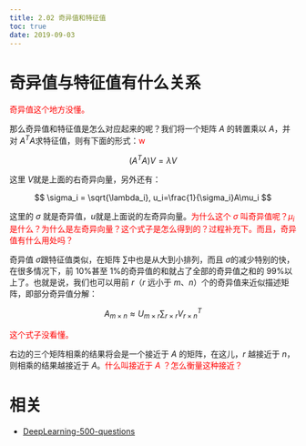 ```yaml
---
title: 2.02 奇异值和特征值
toc: true
date: 2019-09-03
---
```


# 奇异值与特征值有什么关系

<span style="color:red;">奇异值这个地方没懂。</span>

那么奇异值和特征值是怎么对应起来的呢？我们将一个矩阵 $A$ 的转置乘以 $A$，并对 $A^TA​$ 求特征值，则有下面的形式：<span style="color:red;">w</span>

$$
(A^TA)V = \lambda V
$$

这里 $V​$ 就是上面的右奇异向量，另外还有：

$$
\sigma_i = \sqrt{\lambda_i}, u_i=\frac{1}{\sigma_i}A\mu_i
$$

这里的 $\sigma​$ 就是奇异值，$u​$ 就是上面说的左奇异向量。<span style="color:red;">为什么这个  $\sigma​$ 叫奇异值呢？$\mu_i$ 是什么？为什么是左奇异向量？这个式子是怎么得到的？过程补充下。而且，奇异值有什么用处吗？</span>

​奇异值 $\sigma​$ 跟特征值类似，在矩阵 $\sum​$ 中也是从大到小排列，而且 $\sigma​$ 的减少特别的快，在很多情况下，前 10%甚至 1%的奇异值的和就占了全部的奇异值之和的 99%以上了。也就是说，我们也可以用前 $r​$（$r​$ 远小于 $m、n​$）个的奇异值来近似描述矩阵，即部分奇异值分解：

$$
A_{m\times n}\approx U_{m \times r}\sum_{r\times r}V_{r \times n}^T
$$

<span style="color:red;">这个式子没看懂。</span>

右边的三个矩阵相乘的结果将会是一个接近于 $A$ 的矩阵，在这儿，$r$ 越接近于 $n$，则相乘的结果越接近于 $A$。<span style="color:red;">什么叫接近于 $A$ ？怎么衡量这种接近？</span>







# 相关

- [DeepLearning-500-questions](https://github.com/scutan90/DeepLearning-500-questions)
